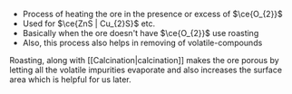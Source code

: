 - Process of heating the ore in the presence or excess of $\ce{O_{2}}$
- Used for $\ce{ZnS | Cu_{2}S}$ etc.
- Basically when the ore doesn't have $\ce{O_{2}}$ use roasting
- Also, this process also helps in removing of volatile-compounds

Roasting, along with [[Calcination|calcination]] makes the ore porous by letting all the volatile impurities evaporate and also increases the surface area which is helpful for us later.